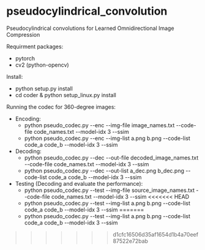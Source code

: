 # pseudocylindrical_convolution
Pseudocylindrical convolutions for Learned Omnidirectional Image Compression

Requirment packages:
- pytorch
- cv2 (python-opencv) 
 
Install:
* python setup.py install
* cd coder & python setup_linux.py install
	
Running the codec for 360-degree images:
* Encoding:
 	* python pseudo_codec.py --enc --img-file image_names.txt --code-file code_names.txt --model-idx 3 --ssim
 	* python pseudo_codec.py --enc --img-list a.png b.png --code-list code_a code_b --model-idx 3 --ssim
* Decoding:
 	* python pseudo_codec.py --dec --out-file decoded_image_names.txt --code-file code_names.txt --model-idx 3 --ssim
 	* python pseudo_codec.py --dec --out-list a_dec.png b_dec.png --code-list code_a code_b --model-idx 3 --ssim
* Testing (Decoding and evaluate the performance):
 	* python pseudo_codec.py --test --img-file source_image_names.txt --code-file code_names.txt --model-idx 3 --ssim
<<<<<<< HEAD
 	* python pseudo_codec.py --test --img-list a.png b.png --code-list code_a code_b --model-idx 3 --ssim
=======
 	* python pseudo_codec.py --test --img-list a.png b.png --code-list code_a code_b --model-idx 3 --ssim
		
>>>>>>> d1cfc16506d35af1654d1b4a70eef87522e72bab
